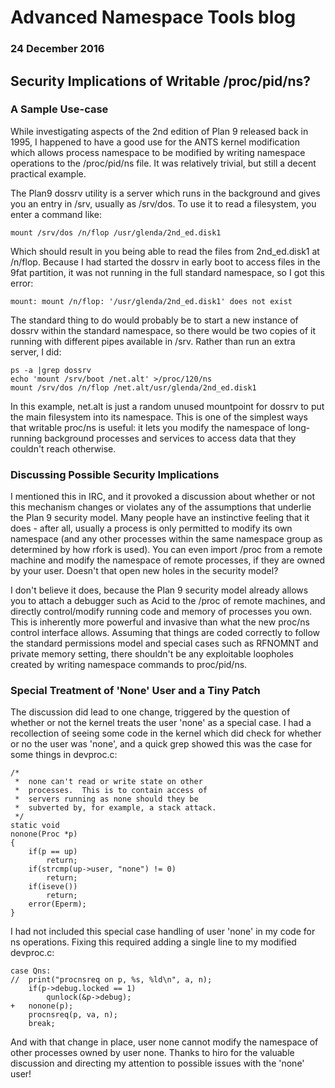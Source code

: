 # Advanced Namespace Tools blog
### 24 December 2016

## Security Implications of Writable /proc/pid/ns?

### A Sample Use-case

While investigating aspects of the 2nd edition of Plan 9 released back in 1995, I happened to have a good use for the ANTS kernel modification which allows process namespace to be modified by writing namespace operations to the /proc/pid/ns file. It was relatively trivial, but still a decent practical example.

The Plan9 dossrv utility is a server which runs in the background and gives you an entry in /srv, usually as /srv/dos. To use it to read a filesystem, you enter a command like:

	mount /srv/dos /n/flop /usr/glenda/2nd_ed.disk1

Which should result in you being able to read the files from 2nd_ed.disk1 at /n/flop. Because I had started the dossrv in early boot to access files in the 9fat partition, it was not running in the full standard namespace, so I got this error:

	mount: mount /n/flop: '/usr/glenda/2nd_ed.disk1' does not exist

The standard thing to do would probably be to start a new instance of dossrv within the standard namespace, so there would be two copies of it running with different pipes available in /srv. Rather than run an extra server, I did:

	ps -a |grep dossrv
	echo 'mount /srv/boot /net.alt' >/proc/120/ns
	mount /srv/dos /n/flop /net.alt/usr/glenda/2nd_ed.disk1

In this example, net.alt is just a random unused mountpoint for dossrv to put the main filesystem into its namespace. This is one of the simplest ways that writable proc/ns is useful: it lets you modify the namespace of long-running background processes and services to access data that they couldn't reach otherwise.

### Discussing Possible Security Implications

I mentioned this in IRC, and it provoked a discussion about whether or not this mechanism changes or violates any of the assumptions that underlie the Plan 9 security model. Many people have an instinctive feeling that it does - after all, usually a process is only permitted to modify its own namespace (and any other processes within the same namespace group as determined by how rfork is used). You can even import /proc from a remote machine and modify the namespace of remote processes, if they are owned by your user. Doesn't that open new holes in the security model?

I don't believe it does, because the Plan 9 security model already allows you to attach a debugger such as Acid to the /proc of remote machines, and directly control/modify running code and memory of processes you own. This is inherently more powerful and invasive than what the new proc/ns control interface allows. Assuming that things are coded correctly to follow the standard permissions model and special cases such as RFNOMNT and private memory setting, there shouldn't be any exploitable loopholes created by writing namespace commands to proc/pid/ns.

### Special Treatment of 'None' User and a Tiny Patch

The discussion did lead to one change, triggered by the question of whether or not the kernel treats the user 'none' as a special case. I had a recollection of seeing some code in the kernel which did check for whether or no the user was 'none', and a quick grep showed this was the case for some things in devproc.c:

	/*
	 *  none can't read or write state on other
	 *  processes.  This is to contain access of
	 *  servers running as none should they be
	 *  subverted by, for example, a stack attack.
	 */
	static void
	nonone(Proc *p)
	{
		if(p == up)
			return;
		if(strcmp(up->user, "none") != 0)
			return;
		if(iseve())
			return;
		error(Eperm);
	}

I had not included this special case handling of user 'none' in my code for ns operations. Fixing this required adding a single line to my modified devproc.c:

	case Qns:
	//	print("procnsreq on p, %s, %ld\n", a, n);
		if(p->debug.locked == 1)
			qunlock(&p->debug);
	+	nonone(p);
		procnsreq(p, va, n);
		break;

And with that change in place, user none cannot modify the namespace of other processes owned by user none. Thanks to hiro for the valuable discussion and directing my attention to possible issues with the 'none' user!
